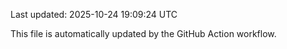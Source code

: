 Last updated: 2025-10-24 19:09:24 UTC

This file is automatically updated by the GitHub Action workflow.
